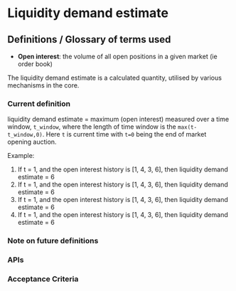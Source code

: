 # Liquidity demand estimate

## Definitions / Glossary of terms used
- **Open interest**: the volume of all open positions in a given market (ie order book)

The liquidity demand estimate is a calculated quantity, utilised by various mechanisms in the core.

### Current definition
liquidity demand estimate = maximum (open interest) measured over a time window, `t_window`,  where the length of time window is the `max(t-t_window,0)`. Here `t` is current time with `t=0` being the end of market opening auction.  

Example:
1. If t = 1, and the open interest history is [1, 4, 3, 6], then liquidity demand estimate = 6
2. If t = 1, and the open interest history is [1, 4, 3, 6], then liquidity demand estimate = 6
3. If t = 1, and the open interest history is [1, 4, 3, 6], then liquidity demand estimate = 6
4. If t = 1, and the open interest history is [1, 4, 3, 6], then liquidity demand estimate = 6

### Note on future definitions


### APIs


### Acceptance Criteria

